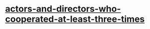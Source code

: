 # [actors-and-directors-who-cooperated-at-least-three-times](https://leetcode-cn.com/problems/actors-and-directors-who-cooperated-at-least-three-times/)

